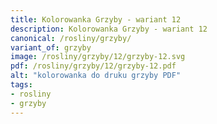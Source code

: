 ```yaml
---
title: Kolorowanka Grzyby - wariant 12
description: Kolorowanka Grzyby - wariant 12
canonical: /rosliny/grzyby/
variant_of: grzyby
image: /rosliny/grzyby/12/grzyby-12.svg
pdf: /rosliny/grzyby/12/grzyby-12.pdf
alt: "kolorowanka do druku grzyby PDF"
tags:
- rosliny
- grzyby
---
```

